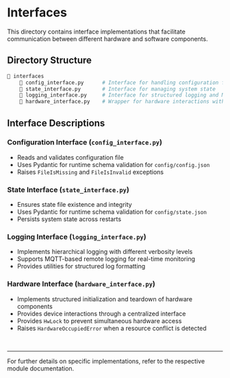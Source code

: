 # Interfaces

This directory contains interface implementations that facilitate communication between different hardware and software components.

## Directory Structure

```bash
📁 interfaces
    📄 config_interface.py      # Interface for handling configuration file
    📄 state_interface.py       # Interface for managing system state
    📄 logging_interface.py     # Interface for structured logging and MQTT support
    📄 hardware_interface.py    # Wrapper for hardware interactions with locking mechanism
```

## Interface Descriptions

### **Configuration Interface (`config_interface.py`)**

- Reads and validates configuration file
- Uses Pydantic for runtime schema validation for `config/config.json`
- Raises `FileIsMissing` and `FileIsInvalid` exceptions

### **State Interface (`state_interface.py`)**

- Ensures state file existence and integrity
- Uses Pydantic for runtime schema validation for `config/state.json`
- Persists system state across restarts

### **Logging Interface (`logging_interface.py`)**

- Implements hierarchical logging with different verbosity levels
- Supports MQTT-based remote logging for real-time monitoring
- Provides utilities for structured log formatting

### **Hardware Interface (`hardware_interface.py`)**

- Implements structured initialization and teardown of hardware components
- Provides device interactions through a centralized interface
- Provides `HwLock` to prevent simultaneous hardware access
- Raises `HardwareOccupiedError` when a resource conflict is detected

<br>

---

For further details on specific implementations, refer to the respective module documentation.

